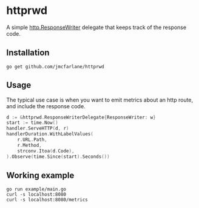 # httprwd

A simple [http.ResponseWriter](https://golang.org/pkg/net/http/#ResponseWriter)
delegate that keeps track of the response code.

## Installation

```
go get github.com/jmcfarlane/httprwd
```

## Usage

The typical use case is when you want to emit metrics about an http
route, and include the response code.

```go
d := &httprwd.ResponseWriterDelegate{ResponseWriter: w}
start := time.Now()
handler.ServeHTTP(d, r)
handlerDuration.WithLabelValues(
    r.URL.Path,
    r.Method,
    strconv.Itoa(d.Code),
).Observe(time.Since(start).Seconds())
```

## Working example

```
go run example/main.go
curl -s localhost:8080
curl -s localhost:8080/metrics
```
